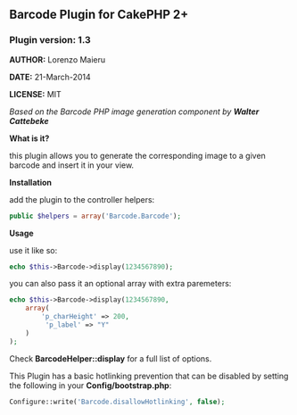 
## Barcode Plugin for CakePHP 2+

### Plugin version: 1.3

**AUTHOR:** Lorenzo Maieru

**DATE:** 21-March-2014

**LICENSE:** MIT

*Based on the Barcode PHP image generation component by **Walter Cattebeke***


**What is it?**

this plugin allows you to generate the corresponding image to a given barcode and insert it in your view.

**Installation**

add the plugin to the controller helpers:

```php
public $helpers = array('Barcode.Barcode'); 
```

**Usage**

use it like so:

```php
echo $this->Barcode->display(1234567890);
```

you can also pass it an optional array with extra paremeters:

```php
echo $this->Barcode->display(1234567890, 
	array(
		'p_charHeight' => 200,
		 'p_label' => "Y"
	)
);
```

Check **BarcodeHelper::display** for a full list of options.

This Plugin has a basic hotlinking prevention that can be disabled by setting the following in your **Config/bootstrap.php**:

```php
Configure::write('Barcode.disallowHotlinking', false);
```
